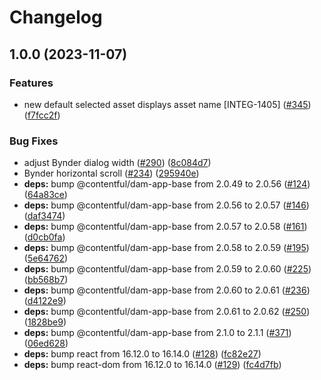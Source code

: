 # Changelog

## 1.0.0 (2023-11-07)


### Features

* new default selected asset displays asset name [INTEG-1405] ([#345](https://github.com/contentful/marketplace-partner-apps/issues/345)) ([f7fcc2f](https://github.com/contentful/marketplace-partner-apps/commit/f7fcc2fcc9863c2465b4a5de49d258a7a0782bce))


### Bug Fixes

* adjust Bynder dialog width ([#290](https://github.com/contentful/marketplace-partner-apps/issues/290)) ([8c084d7](https://github.com/contentful/marketplace-partner-apps/commit/8c084d7733bb953d3b2e7d7df2ab177ad4990029))
* Bynder horizontal scroll ([#234](https://github.com/contentful/marketplace-partner-apps/issues/234)) ([295940e](https://github.com/contentful/marketplace-partner-apps/commit/295940ed33a06c717a8a169fe0c9bcb407f1f158))
* **deps:** bump @contentful/dam-app-base from 2.0.49 to 2.0.56 ([#124](https://github.com/contentful/marketplace-partner-apps/issues/124)) ([64a83ce](https://github.com/contentful/marketplace-partner-apps/commit/64a83ced17d54e383eb119d532d6d8132e12e7bb))
* **deps:** bump @contentful/dam-app-base from 2.0.56 to 2.0.57 ([#146](https://github.com/contentful/marketplace-partner-apps/issues/146)) ([daf3474](https://github.com/contentful/marketplace-partner-apps/commit/daf3474a3b91295990e86425cb15fa53c3800345))
* **deps:** bump @contentful/dam-app-base from 2.0.57 to 2.0.58 ([#161](https://github.com/contentful/marketplace-partner-apps/issues/161)) ([d0cb0fa](https://github.com/contentful/marketplace-partner-apps/commit/d0cb0fa25221a4610002127423189fd4cfcbfe5f))
* **deps:** bump @contentful/dam-app-base from 2.0.58 to 2.0.59 ([#195](https://github.com/contentful/marketplace-partner-apps/issues/195)) ([5e64762](https://github.com/contentful/marketplace-partner-apps/commit/5e64762390fbaffdec7ecd639a6e4c98596522f1))
* **deps:** bump @contentful/dam-app-base from 2.0.59 to 2.0.60 ([#225](https://github.com/contentful/marketplace-partner-apps/issues/225)) ([bb568b7](https://github.com/contentful/marketplace-partner-apps/commit/bb568b7e01933a26f6275e7a80e0655deef1d3b0))
* **deps:** bump @contentful/dam-app-base from 2.0.60 to 2.0.61 ([#236](https://github.com/contentful/marketplace-partner-apps/issues/236)) ([d4122e9](https://github.com/contentful/marketplace-partner-apps/commit/d4122e96e242efbd97702ef0fc37a38fb9500b09))
* **deps:** bump @contentful/dam-app-base from 2.0.61 to 2.0.62 ([#250](https://github.com/contentful/marketplace-partner-apps/issues/250)) ([1828be9](https://github.com/contentful/marketplace-partner-apps/commit/1828be9c389cd9a6b67992619110fedd4cb42653))
* **deps:** bump @contentful/dam-app-base from 2.1.0 to 2.1.1 ([#371](https://github.com/contentful/marketplace-partner-apps/issues/371)) ([06ed628](https://github.com/contentful/marketplace-partner-apps/commit/06ed628b6999619acaf9f2866e515c051dd8a7f5))
* **deps:** bump react from 16.12.0 to 16.14.0 ([#128](https://github.com/contentful/marketplace-partner-apps/issues/128)) ([fc82e27](https://github.com/contentful/marketplace-partner-apps/commit/fc82e27512a3c9a7148f92227d11f8a9798199dc))
* **deps:** bump react-dom from 16.12.0 to 16.14.0 ([#129](https://github.com/contentful/marketplace-partner-apps/issues/129)) ([fc4d7fb](https://github.com/contentful/marketplace-partner-apps/commit/fc4d7fb0aefd2dffbae46f596da4f31b6fca98ae))
